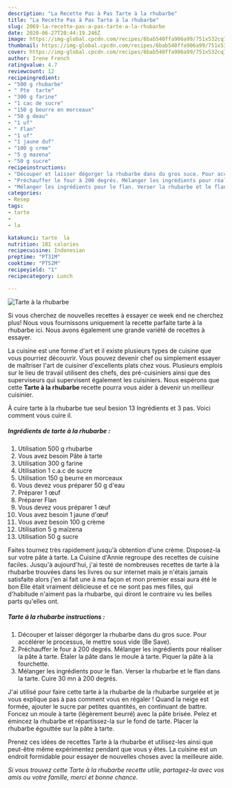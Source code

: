 ```yaml
---
description: "La Recette Pas à Pas Tarte à la rhubarbe"
title: "La Recette Pas à Pas Tarte à la rhubarbe"
slug: 2069-la-recette-pas-a-pas-tarte-a-la-rhubarbe
date: 2020-06-27T20:44:19.246Z
image: https://img-global.cpcdn.com/recipes/6bab540ffa906a99/751x532cq70/tarte-a-la-rhubarbe-photo-principale-de-la-recette.jpg
thumbnail: https://img-global.cpcdn.com/recipes/6bab540ffa906a99/751x532cq70/tarte-a-la-rhubarbe-photo-principale-de-la-recette.jpg
cover: https://img-global.cpcdn.com/recipes/6bab540ffa906a99/751x532cq70/tarte-a-la-rhubarbe-photo-principale-de-la-recette.jpg
author: Irene French
ratingvalue: 4.7
reviewcount: 12
recipeingredient:
- "500 g rhubarbe"
- " Pte  tarte"
- "300 g farine"
- "1 cac de sucre"
- "150 g beurre en morceaux"
- "50 g deau"
- "1 uf"
- " Flan"
- "1 uf"
- "1 jaune duf"
- "100 g crme"
- "5 g mazena"
- "50 g sucre"
recipeinstructions:
- "Découper et laisser dégorger la rhubarbe dans du gros suce. Pour accélérer le processus, le mettre sous vide (Be Save)."
- "Préchauffer le four à 200 degrés. Mélanger les ingrédients pour réaliser la pâte à tarte. Étaler la pâte dans le moule à tarte. Piquer la pâte à la fourchette."
- "Mélanger les ingrédients pour le flan. Verser la rhubarbe et le flan dans la tarte. Cuire 30 mn à 200 degrés."
categories:
- Resep
tags:
- tarte
- 
- la

katakunci: tarte  la 
nutrition: 181 calories
recipecuisine: Indonesian
preptime: "PT31M"
cooktime: "PT52M"
recipeyield: "1"
recipecategory: Lunch

---
```



![Tarte à la rhubarbe](https://img-global.cpcdn.com/recipes/6bab540ffa906a99/751x532cq70/tarte-a-la-rhubarbe-photo-principale-de-la-recette.jpg)

Si vous cherchez de nouvelles recettes à essayer ce week end ne cherchez plus! Nous vous fournissons uniquement la recette parfaite tarte à la rhubarbe ici. Nous avons également une grande variété de recettes à essayer.

La cuisine est une forme d'art et il existe plusieurs types de cuisine que vous pourriez découvrir. Vous pouvez devenir chef ou simplement essayer de maîtriser l'art de cuisiner d'excellents plats chez vous. Plusieurs emplois sur le lieu de travail utilisent des chefs, des pré-cuisiniers ainsi que des superviseurs qui supervisent également les cuisiniers. Nous espérons que cette <strong> Tarte à la rhubarbe </strong> recette pourra vous aider à devenir un meilleur cuisinier.

<!--inarticleads1-->

À cuire tarte à la rhubarbe tue seul besion 13 Ingrédients et 3 pas. Voici comment vous cuire il.

##### Ingrédients de tarte à la rhubarbe :

1. Utilisation 500 g rhubarbe
1. Vous avez besoin  Pâte à tarte
1. Utilisation 300 g farine
1. Utilisation 1 c.a.c de sucre
1. Utilisation 150 g beurre en morceaux
1. Vous devez vous préparer 50 g d&#39;eau
1. Préparer 1 œuf
1. Préparer  Flan
1. Vous devez vous préparer 1 œuf
1. Vous avez besoin 1 jaune d&#39;œuf
1. Vous avez besoin 100 g crème
1. Utilisation 5 g maïzena
1. Utilisation 50 g sucre


Faites tournez très rapidement jusqu&#39;à obtention d&#39;une crème. Disposez-la sur votre pâte à tarte. La Cuisine d&#39;Annie regroupe des recettes de cuisine faciles. Jusqu&#39;à aujourd&#39;hui, j&#39;ai testé de nombreuses recettes de tarte à la rhubarbe trouvées dans les livres ou sur internet mais je n&#39;étais jamais satisfaite alors j&#39;en ai fait une à ma façon et mon premier essai aura été le bon Elle était vraiment délicieuse et ce ne sont pas mes filles, qui d&#39;habitude n&#39;aiment pas la rhubarbe, qui diront le contraire vu les belles parts qu&#39;elles ont. 

<!--inarticleads2-->

##### Tarte à la rhubarbe instructions :

1. Découper et laisser dégorger la rhubarbe dans du gros suce. Pour accélérer le processus, le mettre sous vide (Be Save).
1. Préchauffer le four à 200 degrés. Mélanger les ingrédients pour réaliser la pâte à tarte. Étaler la pâte dans le moule à tarte. Piquer la pâte à la fourchette.
1. Mélanger les ingrédients pour le flan. Verser la rhubarbe et le flan dans la tarte. Cuire 30 mn à 200 degrés.


J&#39;ai utilisé pour faire cette tarte à la rhubarbe de la rhubarbe surgelée et je vous explique pas à pas comment vous en régaler ! Quand la neige est formée, ajouter le sucre par petites quantités, en continuant de battre. Foncez un moule à tarte (légèrement beurré) avec la pâte brisée. Pelez et émincez la rhubarbe et répartissez-la sur le fond de tarte. Placer la rhubarbe égouttée sur la pâte à tarte. 

<!--inarticleads1-->

<p>
Prenez ces idées de recettes Tarte à la rhubarbe et utilisez-les ainsi que peut-être même expérimentez pendant que vous y êtes. La cuisine est un endroit formidable pour essayer de nouvelles choses avec la meilleure aide.
</p>

<p>
<i>Si vous trouvez cette Tarte à la rhubarbe recette utile, partagez-la avec vos amis ou votre famille, merci et bonne chance.</i>
</p>
